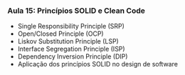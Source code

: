 ### Aula 15: Princípios SOLID e Clean Code  
- Single Responsibility Principle (SRP)  
- Open/Closed Principle (OCP)  
- Liskov Substitution Principle (LSP)  
- Interface Segregation Principle (ISP)  
- Dependency Inversion Principle (DIP)  
- Aplicação dos princípios SOLID no design de software  